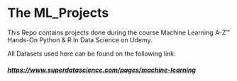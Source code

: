 # The ML_Projects
This Repo contains projects done during the course Machine Learning A-Z™ Hands-On Python & R In Data Science on Udemy.

All Datasets used here can be found on the following link:
##### https://www.superdatascience.com/pages/machine-learning
